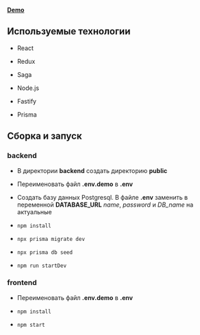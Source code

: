 **[Demo](http://5.53.124.73:121)**

## Используемые технологии

- React

- Redux

- Saga

- Node.js

- Fastify

- Prisma

## Сборка и запуск

### backend

- В директории **backend** создать директорию **public**

- Переименовать файл **.env.demo** в **.env**

- Создать базу данных Postgresql. В файле **.env** заменить в переменной **DATABASE_URL** *name*, *password* и *DB_name* на актуальные

- `npm install`

- `npx prisma migrate dev`

- `npx prisma db seed`

- `npm run startDev`

### frontend
   
- Переименовать файл **.env.demo** в **.env**

- `npm install`

- `npm start`

